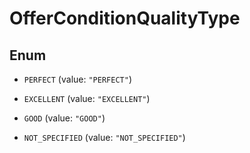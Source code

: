 

# OfferConditionQualityType

## Enum


* `PERFECT` (value: `"PERFECT"`)

* `EXCELLENT` (value: `"EXCELLENT"`)

* `GOOD` (value: `"GOOD"`)

* `NOT_SPECIFIED` (value: `"NOT_SPECIFIED"`)



